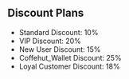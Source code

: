 ## Discount Plans

- Standard Discount: 10%
- VIP Discount: 20%
- New User Discount: 15%
- Coffehut_Wallet Discount: 25%  <!-- Add this line -->
- Loyal Customer Discount: 18%   <!-- Add this line -->
